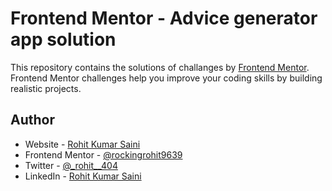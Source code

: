 # Frontend Mentor - Advice generator app solution

This repository contains the solutions of challanges by [Frontend Mentor](https://www.frontendmentor.io/). Frontend Mentor challenges help you improve your coding skills by building realistic projects.

## Author

- Website - [Rohit Kumar Saini](https://portfolio-45b9b.web.app/)
- Frontend Mentor - [@rockingrohit9639](https://www.frontendmentor.io/profile/rockingrohit9639)
- Twitter - [@\_rohit\_\_404](https://twitter.com/_rohit__404)
- LinkedIn - [Rohit Kumar Saini](https://www.linkedin.com/in/rohit-kumar-saini/)
